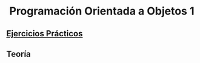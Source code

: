 <h1 align="center">Programación Orientada a Objetos 1</h1>

## [Ejercicios Prácticos](Practica#ejercicios-prácticos)

## Teoría


